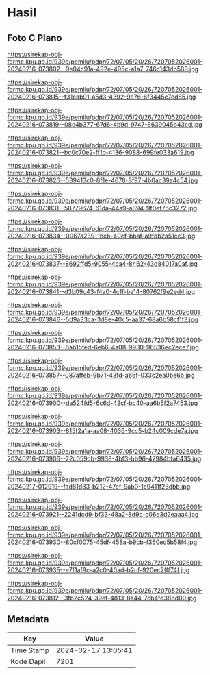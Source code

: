 # Hasil

## Foto C Plano

https://sirekap-obj-formc.kpu.go.id/939e/pemilu/pdpr/72/07/05/20/26/7207052026001-20240216-073802--9e04c91a-492e-495c-a1a7-746c143db589.jpg

https://sirekap-obj-formc.kpu.go.id/939e/pemilu/pdpr/72/07/05/20/26/7207052026001-20240216-073815--f31cab91-a5d3-4392-9e76-6f3445c7ed85.jpg

https://sirekap-obj-formc.kpu.go.id/939e/pemilu/pdpr/72/07/05/20/26/7207052026001-20240216-073819--08c4b377-67d6-4b9d-9747-8639045b43cd.jpg

https://sirekap-obj-formc.kpu.go.id/939e/pemilu/pdpr/72/07/05/20/26/7207052026001-20240216-073821--bc0c70e2-ff1b-4136-9088-699fe033a619.jpg

https://sirekap-obj-formc.kpu.go.id/939e/pemilu/pdpr/72/07/05/20/26/7207052026001-20240216-073826--539413c0-8f1e-4678-8f97-4b0ac39a4c54.jpg

https://sirekap-obj-formc.kpu.go.id/939e/pemilu/pdpr/72/07/05/20/26/7207052026001-20240216-073831--58779674-61da-44a9-a894-9f0ef75c3272.jpg

https://sirekap-obj-formc.kpu.go.id/939e/pemilu/pdpr/72/07/05/20/26/7207052026001-20240216-073834--0067a239-1bcb-40ef-bbaf-a9fdb2a51cc3.jpg

https://sirekap-obj-formc.kpu.go.id/939e/pemilu/pdpr/72/07/05/20/26/7207052026001-20240216-073837--8692ffd5-9055-4ca4-8462-43d84017a0af.jpg

https://sirekap-obj-formc.kpu.go.id/939e/pemilu/pdpr/72/07/05/20/26/7207052026001-20240216-073841--d3b09c43-f4a0-4c1f-ba14-80762f9e2ed4.jpg

https://sirekap-obj-formc.kpu.go.id/939e/pemilu/pdpr/72/07/05/20/26/7207052026001-20240216-073846--5d9a33ca-3d8e-40c5-aa37-68a6b58cf1f3.jpg

https://sirekap-obj-formc.kpu.go.id/939e/pemilu/pdpr/72/07/05/20/26/7207052026001-20240216-073853--6ab15fed-6eb6-4a08-9930-96536ec2ece7.jpg

https://sirekap-obj-formc.kpu.go.id/939e/pemilu/pdpr/72/07/05/20/26/7207052026001-20240216-073857--087affeb-9b71-43fd-a66f-033c2ea0be6b.jpg

https://sirekap-obj-formc.kpu.go.id/939e/pemilu/pdpr/72/07/05/20/26/7207052026001-20240216-073900--da524fd5-6c6d-42cf-bc40-aa6b5f2a7453.jpg

https://sirekap-obj-formc.kpu.go.id/939e/pemilu/pdpr/72/07/05/20/26/7207052026001-20240216-073903--815f2a1a-aa08-4036-9cc5-b24c009cde7a.jpg

https://sirekap-obj-formc.kpu.go.id/939e/pemilu/pdpr/72/07/05/20/26/7207052026001-20240216-073906--22c059cb-9938-4bf3-bb96-47984bfa6435.jpg

https://sirekap-obj-formc.kpu.go.id/939e/pemilu/pdpr/72/07/05/20/26/7207052026001-20240217-012919--fad81d33-b212-47ef-9ab0-1c9411f23dbb.jpg

https://sirekap-obj-formc.kpu.go.id/939e/pemilu/pdpr/72/07/05/20/26/7207052026001-20240216-073921--2241dcd9-bf33-48a2-8d9c-c06e3d2eaaa4.jpg

https://sirekap-obj-formc.kpu.go.id/939e/pemilu/pdpr/72/07/05/20/26/7207052026001-20240216-073930--80cf0075-45df-458a-b9cb-f360ec5b58f4.jpg

https://sirekap-obj-formc.kpu.go.id/939e/pemilu/pdpr/72/07/05/20/26/7207052026001-20240216-073935--e7f1af9c-a2c0-40ad-b2cf-920ec2fff74f.jpg

https://sirekap-obj-formc.kpu.go.id/939e/pemilu/pdpr/72/07/05/20/26/7207052026001-20240216-073812--3fb2c524-39ef-4813-8a44-7cb4fd38bd00.jpg


## Metadata

| Key        | Value               |
| ---------- | ------------------- |
| Time Stamp | 2024-02-17 13:05:41 |
| Kode Dapil | 7201                |



